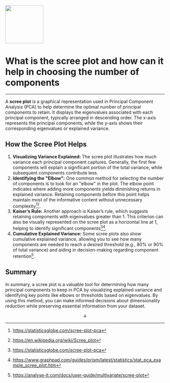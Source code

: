 <img src="https://r2cdn.perplexity.ai/pplx-full-logo-primary-dark%402x.png" class="logo" width="120"/>

# What is the scree plot and how can it help in choosing the number of components

---
A **scree plot** is a graphical representation used in Principal Component Analysis (PCA) to help determine the optimal number of principal components to retain. It displays the eigenvalues associated with each principal component, typically arranged in descending order. The x-axis represents the principal components, while the y-axis shows their corresponding eigenvalues or explained variance.

## How the Scree Plot Helps

1. **Visualizing Variance Explained:**
The scree plot illustrates how much variance each principal component captures. Generally, the first few components will explain a significant portion of the total variance, while subsequent components contribute less.
2. **Identifying the "Elbow":**
One common method for selecting the number of components is to look for an "elbow" in the plot. The elbow point indicates where adding more components yields diminishing returns in explained variance. Retaining components before this point helps maintain most of the informative content without unnecessary complexity[^1][^5].
3. **Kaiser’s Rule:**
Another approach is Kaiser’s rule, which suggests retaining components with eigenvalues greater than 1. This criterion can also be visually represented on the scree plot as a horizontal line at 1, helping to identify significant components[^1][^2].
4. **Cumulative Explained Variance:**
Some scree plots also show cumulative explained variance, allowing you to see how many components are needed to reach a desired threshold (e.g., 80% or 90% of total variance) and aiding in decision-making regarding component retention[^4].

## Summary

In summary, a scree plot is a valuable tool for determining how many principal components to keep in PCA by visualizing explained variance and identifying key points like elbows or thresholds based on eigenvalues. By using this method, you can make informed decisions about dimensionality reduction while preserving essential information from your dataset.

<div style="text-align: center">⁂</div>

[^1]: https://statisticsglobe.com/scree-plot-pca

[^2]: https://www.graphpad.com/guides/prism/latest/statistics/stat_pca_example_scree_plot.htm

[^3]: https://blogs.sas.com/content/iml/2017/08/02/retain-principal-components.html

[^4]: https://analyse-it.com/docs/user-guide/multivariate/scree-plot

[^5]: https://en.wikipedia.org/wiki/Scree_plot

[^6]: https://web.pdx.edu/~newsomj/semclass/ho_efa.pdf

[^7]: https://www.sciencedirect.com/topics/mathematics/scree-plot

[^8]: https://pypi.org/project/screeplot/

